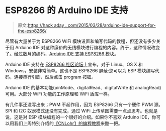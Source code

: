 # ESP8266 的 Arduino IDE 支持

> 原文:[https://hack aday . com/2015/03/28/arduino-ide-support-for-the-esp8266/](https://hackaday.com/2015/03/28/arduino-ide-support-for-the-esp8266/)

尽管有大量关于为 ESP8266 WiFi 模块设置和编写代码的教程，但还没有多少关于用 Arduino IDE 对这种廉价的无线模块进行编程的内容。终于，这种情况改变了。经过数月的编码，[Arduino IDE 支持 ESP8266 模块](https://github.com/esp8266/arduino)。

Arduino IDE 支持在 [ESP8266 社区论坛](https://github.com/esp8266/arduino)上宣布。对于 Linux、OS X 和 Windows，安装非常简单。这也不是 ESP8266 屏蔽:您可以为 ESP 模块编写代码，连接串行引脚，然后点击 program 按钮。

Arduino IDE 的基本功能(pinMode、digitalRead、digitalWrite 和 analogRead)可用。大部分 WiFi 功能的工作原理和 WiFi 盾库一样。

有几件事还没写出来；PWM 不起作用，因为 ESP8266 只有一个硬件 PWM 源。SPI 和 I2C 奴隶模式还没有完成，通过 WiFi 上传草图需要一点点思考。也就是说，这是对 ESP 模块编程的一个很好的介绍。如果你不喜欢 Arduino IDE，你可以用我们上周特别介绍的[【CNLohr】的编程教程](http://hackaday.com/2015/03/18/how-to-directly-program-an-inexpensive-esp8266-wifi-module/)来酷一把。